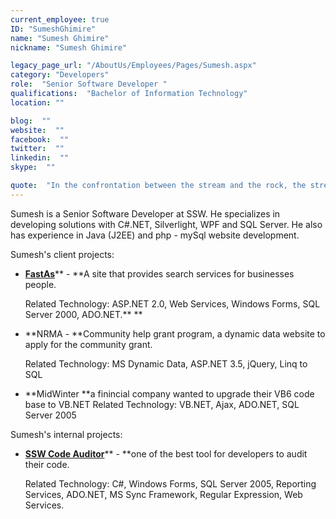 ```yaml
---
current_employee: true
ID: "SumeshGhimire"
name: "Sumesh Ghimire"
nickname: "Sumesh Ghimire"

legacy_page_url: "/AboutUs/Employees/Pages/Sumesh.aspx"
category: "Developers"
role:  "Senior Software Developer "
qualifications:  "Bachelor of Information Technology"
location: ""

blog:  ""
website:  ""
facebook:  ""
twitter:  ""
linkedin:  ""
skype:  ""

quote:  "In the confrontation between the stream and the rock, the stream always wins - not through strength, but through persistence. - Budda"
---
```


Sumesh is a Senior Software Developer at SSW. He specializes in developing solutions with C#.NET, Silverlight, WPF and SQL Server. He also has experience in Java (J2EE) and php - mySql website development.  

Sumesh's client projects:  

*   [**FastAs**](http://www.fastas.com/)** - **A site that provides search services for businesses people.  

    Related Technology: ASP.NET 2.0, Web Services, Windows Forms, SQL Server 2000, ADO.NET.** **
*   **NRMA - **Community help grant program, a dynamic data website to apply for the community grant.  

    Related Technology: MS Dynamic Data, ASP.NET 3.5, jQuery, Linq to SQL
*   **MidWinter **a finincial company wanted to upgrade their VB6 code base to VB.NET Related Technology: VB.NET, Ajax, ADO.NET, SQL Server 2005

Sumesh's internal projects: 

*   **[SSW Code Auditor](http://www.ssw.com.au/ssw/codeauditor/)**** - **one of the best tool for developers to audit their code.  

    Related Technology: C#, Windows Forms, SQL Server 2005, Reporting Services, ADO.NET, MS Sync Framework, Regular Expression, Web Services.